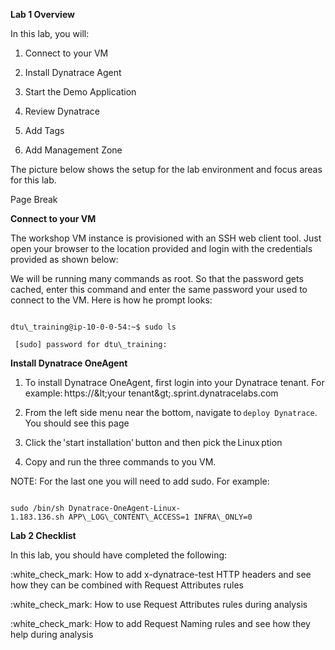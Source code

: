 **Lab 1 Overview**

In this lab, you will:

1. Connect to your VM

1. Install Dynatrace Agent

1. Start the Demo Application

1. Review Dynatrace

1. Add Tags

1. Add Management Zone

The picture below shows the setup for the lab environment and focus areas for this lab.

Page Break

**Connect to your VM**

The workshop VM instance is provisioned with an SSH web client tool.  Just open your browser to the location provided and login with the credentials provided as shown below:

We will be running many commands as root.  So that the password gets cached, enter this command and enter the same password your used to connect to the VM.  Here is how he prompt looks:

```

dtu\_training@ip-10-0-0-54:~$ sudo ls

 [sudo] password for dtu\_training:

```

**Install Dynatrace OneAgent**

1. To install Dynatrace OneAgent, first login into your Dynatrace tenant. For example: https://\&lt;your tenant\&gt;.sprint.dynatracelabs.com

1. From the left side menu near the bottom, navigate to ```deploy Dynatrace```.  You should see this page



1. Click the &#39;start installation&#39; button and then pick the Linux ption

1. Copy and run the three commands to you VM.

NOTE: For the last one you will need to add sudo. For example:

```

sudo /bin/sh Dynatrace-OneAgent-Linux-1.183.136.sh APP\_LOG\_CONTENT\_ACCESS=1 INFRA\_ONLY=0

```



**Lab 2 Checklist**

In this lab, you should have completed the following:

:white\_check\_mark: How to add x-dynatrace-test HTTP headers and see how they can be combined with Request Attributes rules

:white\_check\_mark: How to use Request Attributes rules during analysis

:white\_check\_mark: How to add Request Naming rules and see how they help during analysis
